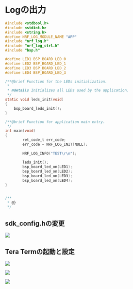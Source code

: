 # Logの出力

```c
#include <stdbool.h>
#include <stdint.h>
#include <string.h>
#define NRF_LOG_MODULE_NAME "APP"
#include "nrf_log.h"
#include "nrf_log_ctrl.h"
#include "bsp.h"

#define LED1 BSP_BOARD_LED_0
#define LED2 BSP_BOARD_LED_1
#define LED3 BSP_BOARD_LED_2
#define LED4 BSP_BOARD_LED_3

/**@brief Function for the LEDs initialization.
 *
 * @details Initializes all LEDs used by the application.
 */
static void leds_init(void)
{
    bsp_board_leds_init();
}

/**@brief Function for application main entry.
 */
int main(void)
{		
		ret_code_t err_code;
		err_code = NRF_LOG_INIT(NULL);
		
		NRF_LOG_INFO("TEST\r\n");
	
		leds_init();
		bsp_board_led_on(LED1);
		bsp_board_led_on(LED2);
		bsp_board_led_on(LED3);
		bsp_board_led_on(LED4);
}


/**
 * @}
 */
```

## sdk_config.hの変更

![](./img/led_001.png)

## Tera Termの起動と設定

![](./img/led_002.png)

![](./img/led_003.png)

![](./img/led_004.png)


